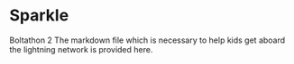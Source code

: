 # Sparkle
Boltathon 2
The markdown file which is necessary to help kids get aboard the lightning network is provided here.
